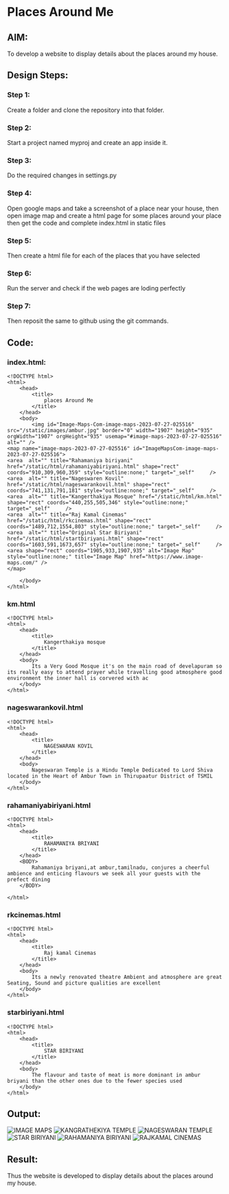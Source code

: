 # Places Around Me
## AIM:
To develop a website to display details about the places around my house.

## Design Steps:

### Step 1:
Create a folder and clone the repository into that folder.
### Step 2:
Start a project named myproj and create an app inside it.
### Step 3:
Do the required changes in settings.py
### Step 4:
Open google maps and take a screenshot of a place near your house, then open image map and create a html page for some places around your place then get the code and complete index.html in static files 
### Step 5:
Then create a html file for each of the places that you have selected
### Step 6:
Run the server and check if the web pages are loding perfectly
### Step 7:
Then reposit the same to github using the git commands. 

## Code:

### index.html:
```
<!DOCTYPE html>
<html>
    <head>
        <title>
            places Around Me
        </title>
    </head>
    <body>
        <img id="Image-Maps-Com-image-maps-2023-07-27-025516" src="/static/images/ambur.jpg" border="0" width="1907" height="935" orgWidth="1907" orgHeight="935" usemap="#image-maps-2023-07-27-025516" alt="" />
<map name="image-maps-2023-07-27-025516" id="ImageMapsCom-image-maps-2023-07-27-025516">
<area  alt="" title="Rahamaniya biriyani" href="/static/html/rahamaniyabiriyani.html" shape="rect" coords="910,309,960,359" style="outline:none;" target="_self"     />
<area  alt="" title="Nageswaren Kovil" href="/static/html/nageswarankovil.html" shape="rect" coords="741,131,791,181" style="outline:none;" target="_self"     />
<area  alt="" title="Kangerthakiya Mosque" href="/static/html/km.html" shape="rect" coords="440,255,505,346" style="outline:none;" target="_self"     />
<area  alt="" title="Raj Kamal Cinemas" href="/static/html/rkcinemas.html" shape="rect" coords="1489,712,1554,803" style="outline:none;" target="_self"     />
<area  alt="" title="Original Star Biriyani" href="/static/html/startbiriyani.html" shape="rect" coords="1603,591,1673,657" style="outline:none;" target="_self"     />
<area shape="rect" coords="1905,933,1907,935" alt="Image Map" style="outline:none;" title="Image Map" href="https://www.image-maps.com/" />
</map>

    </body>
</html>
```

### km.html
```
<!DOCTYPE html>
<html>
    <head>
        <title>
            Kangerthakiya mosque
        </title>
    </head>
    <body>
        Its a Very Good Mosque it's on the main road of develapuram so its really easy to attend prayer while travelling good atmosphere good environment the inner hall is corvered with ac
    </body>
</html>
```
### nageswarankovil.html
```
<!DOCTYPE html>
<html>
    <head>
        <title>
            NAGESWARAN KOVIL
        </title>
    </head>
    <body>
        Nageswaran Temple is a Hindu Temple Dedicated to Lord Shiva located in the Heart of Ambur Town in Thirupaatur District of TSMIL
    </body>
</html>
```
### rahamaniyabiriyani.html
```
<!DOCTYPE html>
<html>
    <head>
        <title>
            RAHAMANIYA BRIYANI
        </title>
    </head>
    <BODY>
        Rahamaniya briyani,at ambur,tamilnadu, conjures a cheerful ambience and enticing flavours we seek all your guests with the prefect dining
    </BODY>

</html>
```
### rkcinemas.html
```
<!DOCTYPE html>
<html>
    <head>
        <title>
            Raj kamal Cinemas
        </title>
    </head>
    <body>
        Its a newly renovated theatre Ambient and atmosphere are great Seating, Sound and picture qualities are excellent 
    </body>
</html>
```
### starbiriyani.html
```
<!DOCTYPE html>
<html>
    <head>
        <title>
            STAR BIRIYANI
        </title>
    </head>
    <body>
        The flavour and taste of meat is more dominant in ambur briyani than the other ones due to the fewer species used
    </body>
</html>
```

## Output:
![IMAGE MAPS](imagemaps2.png)
![KANGRATHEKIYA TEMPLE](kangrathekiyamosque.png)
![NAGESWARAN TEMPLE](nageswarankovil.png)
![STAR BIRIYANI](starbiriyani.png)
![RAHAMANIYA BIRIYANI](rahanamiyabiriyani.png)
![RAJKAMAL CINEMAS](rkcinemas.png)
## Result:
Thus the website is developed to display details about the places around my house.